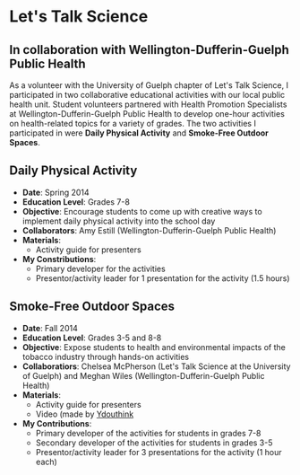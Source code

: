 # Let's Talk Science
In collaboration with Wellington-Dufferin-Guelph Public Health
---

As a volunteer with the University of Guelph chapter of Let's Talk Science, I participated in two collaborative educational activities with our local public health unit. Student volunteers partnered with Health Promotion Specialists at Wellington-Dufferin-Guelph Public Health to develop one-hour activities on health-related topics for a variety of grades. The two activities I participated in were **Daily Physical Activity** and **Smoke-Free Outdoor Spaces**.

## Daily Physical Activity
* **Date**: Spring 2014
* **Education Level**: Grades 7-8
* **Objective**: Encourage students to come up with creative ways to implement daily physical activity into the school day
* **Collaborators**: Amy Estill (Wellington-Dufferin-Guelph Public Health)
* **Materials**: 
  * Activity guide for presenters
* **My Constributions**: 
  * Primary developer for the activities
  * Presentor/activity leader for 1 presentation for the activity (1.5 hours)

## Smoke-Free Outdoor Spaces
* **Date**: Fall 2014
* **Education Level**: Grades 3-5 and 8-8
* **Objective**: Expose students to health and environmental impacts of the tobacco industry through hands-on activities
* **Collaboratiors**: Chelsea McPherson (Let's Talk Science at the University of Guelph) and Meghan Wiles (Wellington-Dufferin-Guelph Public Health)
* **Materials**: 
  * Activity guide for presenters
  * Video (made by [Ydouthink](https://www.youtube.com/watch?v=vb5c-o_KOTE)
* **My Contributions**:
  * Primary developer of the activities for students in grades 7-8
  * Secondary developer of the activities for students in grades 3-5
  * Presentor/activity leader for 3 presentations for the activity (1 hour each)

